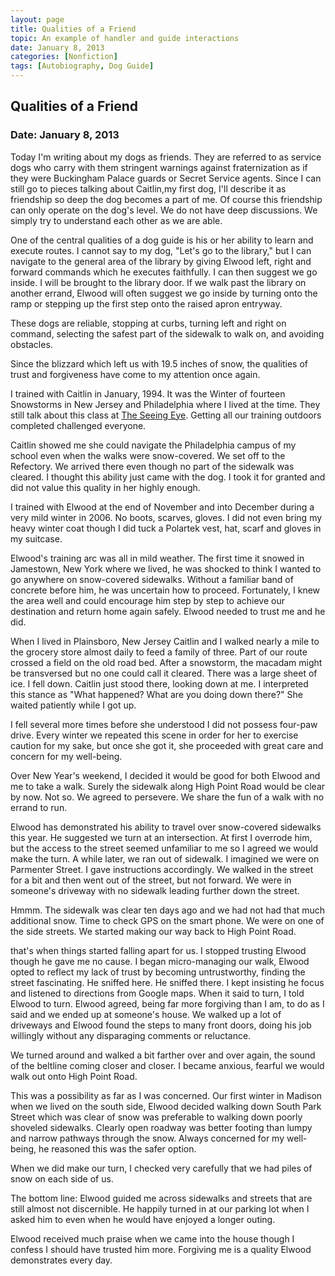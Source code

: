 ```yaml
---
layout: page
title: Qualities of a Friend
topic: An example of handler and guide interactions
date: January 8, 2013
categories: [Nonfiction]
tags: [Autobiography, Dog Guide]
---
```

## Qualities of a Friend

### Date: January 8, 2013

Today I'm writing about my dogs as friends. They are referred to as service dogs who carry with them stringent warnings against fraternization as if they were Buckingham Palace guards or Secret Service agents. Since I can still go to pieces talking about Caitlin,my first dog, I'll describe it as friendship so deep the dog becomes a part of me. Of course this friendship can only operate on the dog's level. We do not have deep discussions. We simply try to understand each other as we are able.

One of the central qualities of a dog guide is his or her ability to learn and execute routes. I cannot say to my dog, "Let's go to the library," but I can navigate to the general area of the library by giving Elwood left, right and forward commands which he executes faithfully. I can then suggest we go inside. I will be brought to the library door. If we walk past the library on another errand, Elwood will often suggest we go inside by turning onto the ramp or stepping up the first step onto the raised apron entryway.

These dogs are reliable, stopping at curbs, turning left and right on command, selecting the safest part of the sidewalk to walk on, and avoiding obstacles.

Since the blizzard which left us with 19.5 inches of snow, the qualities of trust and forgiveness have come to my attention once again.

I trained with Caitlin in January, 1994. It was the Winter of fourteen Snowstorms in New Jersey and Philadelphia where I lived at the time. They still talk about this class at [The Seeing Eye](http://seeingeye.org/). Getting all our training outdoors completed challenged everyone.

Caitlin showed me she could navigate the Philadelphia campus of my school even when the walks were snow-covered. We set off to the Refectory. We arrived there even though no part of the sidewalk was cleared. I thought this ability just came with the dog. I took it for granted and did not value this quality in her highly enough.

I trained with Elwood at the end of November and into December during a very mild winter in 2006. No boots, scarves, gloves. I did not even bring my heavy winter coat though I did tuck a Polartek vest, hat, scarf and gloves in my suitcase.

Elwood's training arc was all in mild weather. The first time it snowed in Jamestown, New York where we lived, he was shocked to think I wanted to go anywhere on snow-covered sidewalks. Without a familiar band of concrete before him, he was uncertain how to proceed. Fortunately, I knew the area well and could encourage him step by step to achieve our destination and return home again safely. Elwood needed to trust me and he did.

When I lived in Plainsboro, New Jersey Caitlin and I walked nearly a mile to the grocery store almost daily to feed a family of three. Part of our route crossed a field on the old road bed. After a snowstorm, the macadam might be transversed but no one could call it cleared. There was a large sheet of ice. I fell down. Caitlin just stood there, looking down at me. I interpreted this stance as "What happened? What are you doing down there?" She waited patiently while I got up.

I fell several more times before she understood I did not possess four-paw drive. Every winter we repeated this scene in order for her to exercise caution for my sake, but once she got it, she proceeded with great care and concern for my well-being.

Over New Year's weekend, I decided it would be good for both Elwood and me to take a walk. Surely the sidewalk along High Point Road would be clear by now. Not so. We agreed to persevere. We share the fun of a walk with no errand to run.

Elwood has demonstrated his ability to travel over snow-covered sidewalks this year. He suggested we turn at an intersection. At first I overrode him, but the access to the street seemed unfamiliar to me so I agreed we would make the turn. A while later, we ran out of sidewalk. I imagined we were on Parmenter Street. I gave instructions accordingly. We walked in the street for a bit and then went out of the street, but not forward. We were in someone's driveway with no sidewalk leading further down the street.

Hmmm. The sidewalk was clear ten days ago and we had not had that much additional snow. Time to check GPS on the smart phone. We were on one of the side streets. We started making our way back to High Point Road.

that's when things started falling apart for us. I stopped trusting Elwood though he gave me no cause. I began micro-managing our walk, Elwood opted to reflect my lack of trust by becoming untrustworthy, finding the street fascinating. He sniffed here. He sniffed there. I kept insisting he focus and listened to directions from Google maps. When it said to turn, I told Elwood to turn. Elwood agreed, being far more forgiving than I am, to do as I said and we ended up at someone's house. We walked up a lot of driveways and Elwood found the steps to many front doors, doing his job willingly without any disparaging comments or reluctance.

We turned around and walked a bit farther over and over again, the sound of the beltline coming closer and closer. I became anxious, fearful we would walk out onto High Point Road.

This was a possibility as far as I was concerned. Our first winter in Madison when we lived on the south side, Elwood decided walking down South Park Street which was clear of snow was preferable to walking down poorly shoveled sidewalks. Clearly open roadway was better footing than lumpy and narrow pathways through the snow. Always concerned for my well-being, he reasoned this was the safer option.

When we did make our turn, I checked very carefully that we had piles of snow on each side of us.

The bottom line: Elwood guided me across sidewalks and streets that are still almost not discernible. He happily turned in at our parking lot when I asked him to even when he would have enjoyed a longer outing.

Elwood received much praise when we came into the house though I confess  I should have trusted him more. Forgiving me is a quality Elwood demonstrates every day.
